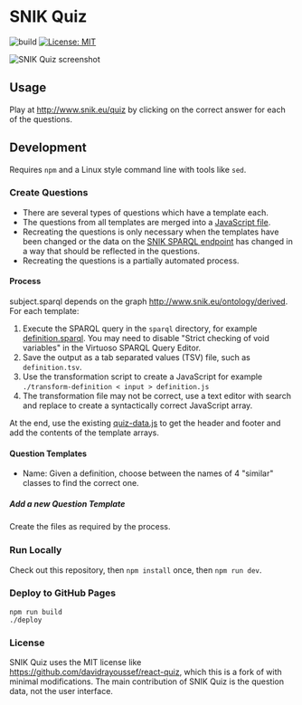# SNIK Quiz

![build](https://github.com/snikproject/snik-graph/actions/workflows/build.yml/badge.svg)
[![License: MIT](https://img.shields.io/badge/license-MIT-blue.svg)](https://opensource.org/licenses/MIT)

![SNIK Quiz screenshot](../../releases/download/0.2/snik-quiz.png)

## Usage
Play at http://www.snik.eu/quiz by clicking on the correct answer for each of the questions.

## Development
Requires `npm` and a Linux style command line with tools like `sed`.

### Create Questions

* There are several types of questions which have a template each.
* The questions from all templates are merged into a [JavaScript file](src/data/quiz-data.js).
* Recreating the questions is only necessary when the templates have been changed or the data on the [SNIK SPARQL endpoint](https://www.snik.eu/sparql) has changed in a way that should be reflected in the questions.
* Recreating the questions is a partially automated process.

#### Process

subject.sparql depends on the graph http://www.snik.eu/ontology/derived.
For each template:

1. Execute the SPARQL query in the `sparql` directory, for example [definition.sparql](sparql/definition.sparql). You may need to disable "Strict checking of void variables" in the Virtuoso SPARQL Query Editor.
2. Save the output as a tab separated values (TSV) file, such as `definition.tsv`.
3. Use the transformation script to create a JavaScript  for example `./transform-definition < input > definition.js`
4. The transformation file may not be correct, use a text editor with search and replace to create a syntactically correct JavaScript array.

At the end, use the existing [quiz-data.js](src/data/quiz-data.js) to get the header and footer and add the contents of the template arrays.

#### Question Templates

* Name: Given a definition, choose between the names of 4 "similar" classes to find the correct one.

##### Add a new Question Template
Create the files as required by the process.

### Run Locally

Check out this repository, then `npm install` once, then `npm run dev`.

### Deploy to GitHub Pages

    npm run build
    ./deploy

### License
SNIK Quiz uses the MIT license like <https://github.com/davidrayoussef/react-quiz>, which this is a fork of with minimal modifications.
The main contribution of SNIK Quiz is the question data, not the user interface.
